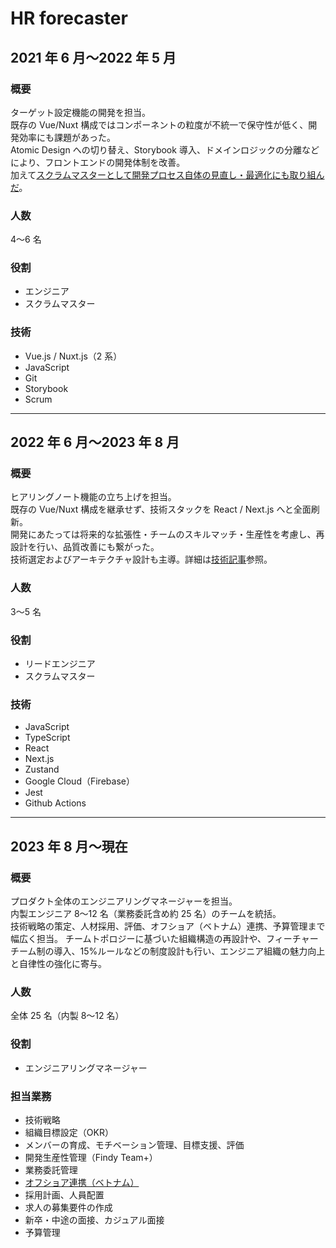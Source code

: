 # HR forecaster

## 2021 年 6 月〜2022 年 5 月

### 概要

ターゲット設定機能の開発を担当。  
既存の Vue/Nuxt 構成ではコンポーネントの粒度が不統一で保守性が低く、開発効率にも課題があった。  
Atomic Design への切り替え、Storybook 導入、ドメインロジックの分離などにより、フロントエンドの開発体制を改善。  
加えて[スクラムマスターとして開発プロセス自体の見直し・最適化にも取り組んだ](https://www.tech-street.jp/entry/2023/05/11/135004)。

### 人数

4〜6 名

### 役割

- エンジニア
- スクラムマスター

### 技術

- Vue.js / Nuxt.js（2 系）
- JavaScript
- Git
- Storybook
- Scrum

---

## 2022 年 6 月〜2023 年 8 月

### 概要

ヒアリングノート機能の立ち上げを担当。  
既存の Vue/Nuxt 構成を継承せず、技術スタックを React / Next.js へと全面刷新。  
開発にあたっては将来的な拡張性・チームのスキルマッチ・生産性を考慮し、再設計を行い、品質改善にも繋がった。  
技術選定およびアーキテクチャ設計も主導。詳細は[技術記事](https://techtekt.persol-career.co.jp/entry/tech/221215_01)参照。

### 人数

3〜5 名

### 役割

- リードエンジニア
- スクラムマスター

### 技術

- JavaScript
- TypeScript
- React
- Next.js
- Zustand
- Google Cloud（Firebase）
- Jest
- Github Actions

---

## 2023 年 8 月〜現在

### 概要

プロダクト全体のエンジニアリングマネージャーを担当。  
内製エンジニア 8〜12 名（業務委託含め約 25 名）のチームを統括。  
技術戦略の策定、人材採用、評価、オフショア（ベトナム）連携、予算管理まで幅広く担当。
チームトポロジーに基づいた組織構造の再設計や、フィーチャーチーム制の導入、15%ルールなどの制度設計も行い、エンジニア組織の魅力向上と自律性の強化に寄与。

### 人数

全体 25 名（内製 8〜12 名）

### 役割

- エンジニアリングマネージャー

### 担当業務

- 技術戦略
- 組織目標設定（OKR）
- メンバーの育成、モチベーション管理、目標支援、評価
- 開発生産性管理（Findy Team+）
- 業務委託管理
- [オフショア連携（ベトナム）](https://note.hr-forecaster.jp/n/ndede54cd07bb)
- 採用計画、人員配置
- 求人の募集要件の作成
- 新卒・中途の面接、カジュアル面接
- 予算管理
